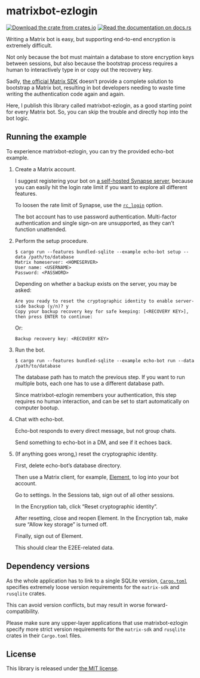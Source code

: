 matrixbot-ezlogin
=================

[![Download the crate from crates.io](https://img.shields.io/crates/v/matrixbot-ezlogin)](https://crates.io/crates/matrixbot-ezlogin)
[![Read the documentation on docs.rs](https://img.shields.io/docsrs/matrixbot-ezlogin)](https://docs.rs/matrixbot-ezlogin)

Writing a Matrix bot is easy, but supporting end-to-end encryption is extremely difficult.

Not only because the bot must maintain a database to store encryption keys between sessions, but also because the bootstrap process requires a human to interactively type in or copy out the recovery key.

Sadly, [the official Matrix SDK](https://github.com/matrix-org/matrix-rust-sdk) doesn’t provide a complete solution to bootstrap a Matrix bot, resulting in bot developers needing to waste time writing the authentication code again and again.

Here, I publish this library called matrixbot-ezlogin, as a good starting point for every Matrix bot. So, you can skip the trouble and directly hop into the bot logic.

## Running the example

To experience matrixbot-ezlogin, you can try the provided echo-bot example.

1. Create a Matrix account.

   I suggest registering your bot on [a self-hosted Synapse server](https://element-hq.github.io/synapse/latest/setup/installation.html), because you can easily hit the login rate limit if you want to explore all different features.

   To loosen the rate limit of Synapse, use the [`rc_login`](https://element-hq.github.io/synapse/latest/usage/configuration/config_documentation.html#rc_login) option.

   The bot account has to use password authentication. Multi-factor authentication and single sign-on are unsupported, as they can’t function unattended.

2. Perform the setup procedure.

   ```
   $ cargo run --features bundled-sqlite --example echo-bot setup --data /path/to/database
   Matrix homeserver: <HOMESERVER>
   User name: <USERNAME>
   Password: <PASSWORD>
   ```

   Depending on whether a backup exists on the server, you may be asked:
   ```
   Are you ready to reset the cryptographic identity to enable server-side backup (y/n)? y
   Copy your backup recovery key for safe keeping: [<RECOVERY KEY>], then press ENTER to continue:
   ```
   Or:
   ```
   Backup recovery key: <RECOVERY KEY>
   ```

3. Run the bot.

   ```
   $ cargo run --features bundled-sqlite --example echo-bot run --data /path/to/database
   ```

   The database path has to match the previous step. If you want to run multiple bots, each one has to use a different database path.

   Since matrixbot-ezlogin remembers your authentication, this step requires no human interaction, and can be set to start automatically on computer bootup.

4. Chat with echo-bot.

   Echo-bot responds to every direct message, but not group chats.

   Send something to echo-bot in a DM, and see if it echoes back.

5. (If anything goes wrong,) reset the cryptographic identity.

   First, delete echo-bot’s database directory.

   Then use a Matrix client, for example, [Element](https://matrix.org/ecosystem/clients/element/), to log into your bot account.

   Go to settings. In the Sessions tab, sign out of all other sessions.

   In the Encryption tab, click “Reset cryptographic identity”.

   After resetting, close and reopen Element. In the Encryption tab, make sure “Allow key storage” is turned off.

   Finally, sign out of Element.

   This should clear the E2EE-related data.

## Dependency versions

As the whole application has to link to a single SQLite version, [`Cargo.toml`](Cargo.toml) specifies extremely loose version requirements for the `matrix-sdk` and `rusqlite` crates.

This can avoid version conflicts, but may result in worse forward-compatibility.

Please make sure any upper-layer applications that use matrixbot-ezlogin specify more strict version requirements for the `matrix-sdk` and `rusqlite` crates in their `Cargo.toml` files.

## License

This library is released under [the MIT license](LICENSE).
